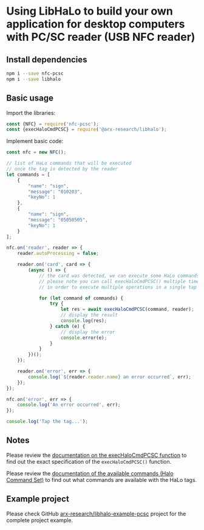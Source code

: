 # Using LibHaLo to build your own application for desktop computers with PC/SC reader (USB NFC reader)

## Install dependencies
```bash
npm i --save nfc-pcsc
npm i --save libhalo
```

## Basic usage
Import the libraries:

```javascript
const {NFC} = require('nfc-pcsc');
const {execHaloCmdPCSC} = require('@arx-research/libhalo');
```

Implement basic code:

```javascript
const nfc = new NFC();

// list of HaLo commands that will be executed
// once the tag is detected by the reader
let commands = [
    {
        "name": "sign",
        "message": "010203",
        "keyNo": 1
    },
    {
        "name": "sign",
        "message": "05050505",
        "keyNo": 1
    }
];

nfc.on('reader', reader => {
    reader.autoProcessing = false;

    reader.on('card', card => {
        (async () => {
            // the card was detected, we can execute some HaLo commands
            // please note you can call execHaloCmdPCSC() multiple times
            // in order to execute multiple operations in a single tap

            for (let command of commands) {
                try {
                    let res = await execHaloCmdPCSC(command, reader);
                    // display the result
                    console.log(res);
                } catch (e) {
                    // display the error
                    console.error(e);
                }
            }
        })();
    });

    reader.on('error', err => {
        console.log(`${reader.reader.name} an error occurred`, err);
    });
});

nfc.on('error', err => {
    console.log('An error occurred', err);
});

console.log('Tap the tag...');
```

## Notes

Please review the [documentation on the execHaloCmdPCSC function](/docs/api-pcsc.md) to find out
the exact specification of the `execHaloCmdPCSC()` function.

Please review the [documentation of the available commands (Halo Command Set)](/docs/halo-command-set.md) to find
out what commands are available with the HaLo tags.

## Example project

Please check GitHub [arx-research/libhalo-example-pcsc](https://github.com/arx-research/libhalo-example-pcsc) project for the complete project example.
